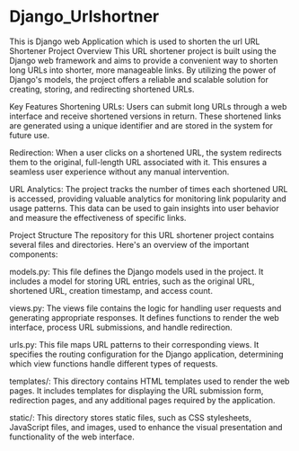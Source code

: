 # Django_Urlshortner
This is Django web Application which is used to shorten the url
URL Shortener Project Overview
This URL shortener project is built using the Django web framework and aims to provide a convenient way to shorten long URLs into shorter, more manageable links. By utilizing the power of Django's models, the project offers a reliable and scalable solution for creating, storing, and redirecting shortened URLs.

Key Features
Shortening URLs: Users can submit long URLs through a web interface and receive shortened versions in return. These shortened links are generated using a unique identifier and are stored in the system for future use.

Redirection: When a user clicks on a shortened URL, the system redirects them to the original, full-length URL associated with it. This ensures a seamless user experience without any manual intervention.

URL Analytics: The project tracks the number of times each shortened URL is accessed, providing valuable analytics for monitoring link popularity and usage patterns. This data can be used to gain insights into user behavior and measure the effectiveness of specific links.

Project Structure
The repository for this URL shortener project contains several files and directories. Here's an overview of the important components:

models.py: This file defines the Django models used in the project. It includes a model for storing URL entries, such as the original URL, shortened URL, creation timestamp, and access count.

views.py: The views file contains the logic for handling user requests and generating appropriate responses. It defines functions to render the web interface, process URL submissions, and handle redirection.

urls.py: This file maps URL patterns to their corresponding views. It specifies the routing configuration for the Django application, determining which view functions handle different types of requests.

templates/: This directory contains HTML templates used to render the web pages. It includes templates for displaying the URL submission form, redirection pages, and any additional pages required by the application.

static/: This directory stores static files, such as CSS stylesheets, JavaScript files, and images, used to enhance the visual presentation and functionality of the web interface.
